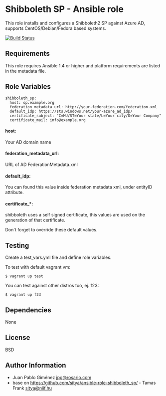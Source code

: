 Shibboleth SP - Ansible role
========

This role installs and configures a Shibboleth2 SP against Azure AD, supports CentOS/Debian/Fedora based systems.

[![Build Status](https://travis-ci.org/jpgimenez/ansible-shibboleth_sp-azure_ad.svg?branch=master)](https://travis-ci.org/jpgimenez/ansible-shibboleth_sp-azure_ad)

Requirements
------------

This role requires Ansible 1.4 or higher and platform requirements are listed in the metadata file.

Role Variables
--------------

    shibboleth_sp:
      host: sp.example.org
      federation_metadata_url: http://your-federation.com/federation.xml
      default_idp: https://sts.windows.net/your-azure_ad_idp/
      certificate_subject: "C=HU/ST=Your state/L=Your city/O=Your Company"
      certificate_mail: info@example.org

#### host:
Your AD domain name

#### federation_metadata_url:
URL of AD FederationMetadata.xml

#### default_idp:
You can found this value inside federation metadata xml, under entityID attribute.

#### certificate_*:
shibboleth uses a self signed certificate, this values are used on the generation of that certificate.

Don't forget to override these default values.

Testing
-------

Create a test_vars.yml file and define role variables.

To test with default vagrant vm:

	$ vagrant up test

You can test against other distros too, ej. f23:

	$ vagrant up f23

Dependencies
------------

None

License
-------

BSD

Author Information
------------------

* Juan Pablo Giménez <jpg@rosario.com>
* base on https://github.com/sitya/ansible-role-shibboleth_sp/ - Tamas Frank <sitya@niif.hu>
